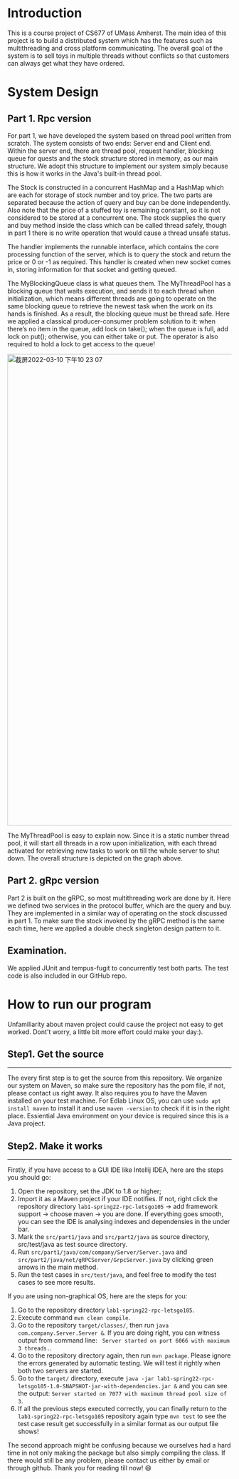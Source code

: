 # Introduction
This is a course project of CS677 of UMass Amherst. The main idea of this project is to build a distributed system which has the features such as multithreading and cross platform communicating. The overall goal of the system is to sell toys in multiple threads without conflicts so that customers can always get what they have ordered.
# System Design
## Part 1. Rpc version
For part 1, we have developed the system based on thread pool written from scratch. The system consists of two ends: Server end and Client end. Within the server end, there are thread pool, request handler, blocking queue for quests and the stock structure stored in memory, as our main structure. We adopt this structure to implement our system simply because this is how it works in the Java's built-in thread pool.

The Stock is constructed in a concurrent HashMap and a HashMap which are each for storage of stock number and toy price. The two parts are separated because the action of query and buy can be done independently. Also note that the price of a stuffed toy is remaining constant, so it is not considered to be stored at a concurrent one. The stock supplies the query and buy method inside the class which can be called thread safely, though in part 1 there is no write operation that would cause a thread unsafe status.

The handler implements the runnable interface, which contains the core processing function of the server, which is to query the stock and return the price or 0 or -1 as required. This handler is created when new socket comes in, storing information for that socket and getting queued.

The MyBlockingQueue class is what queues them. The MyThreadPool has a blocking queue that waits execution, and sends it to each thread when initialization, which means different threads are going to operate on the same blocking queue to retrieve the newest task when the work on its hands is finished. As a result, the blocking queue must be thread safe. Here we applied a classical producer-consumer problem solution to it: when there’s no item in the queue, add lock on take(); when the queue is full, add lock on put(); otherwise, you can either take or put. The operator is also required to hold a lock to get access to the queue!

<img width="1056" alt="截屏2022-03-10 下午10 23 07" src="https://user-images.githubusercontent.com/59378806/157796131-6566bb68-8b67-4fe7-8fbd-4a056d19ede8.png">

The MyThreadPool is easy to explain now. Since it is a static number thread pool, it will start all threads in a row upon initialization, with each thread activated for retrieving new tasks to work on till the whole server to shut down.
The overall structure is depicted on the graph above.
## Part 2. gRpc version
Part 2 is built on the gRPC, so most multithreading work are done by it. Here we defined two services in the protocol buffer, which are the query and buy. They are implemented in a similar way of operating on the stock discussed in part 1. To make sure the stock invoked by the gRPC method is the same each time, here we applied a double check singleton design pattern to it.
## Examination.
We applied JUnit and tempus-fugit to concurrently test both parts. The test code is also included in our GitHub repo.

# How to run our program
Unfamiliarity about maven project could cause the project not easy to get worked. Dont't worry, a little bit more effort could make your day:).
## Step1. Get the source
---
The every first step is to get the source from this repository. We organize our system on Maven, so make sure the repository has the pom file, if not, please contact us right away. It also requires you to have the Maven installed on your test machine. For Edlab Linux OS, you can use 
```sudo apt install maven``` to install it and use ```maven -version``` to check if it is in the right place. Essiential Java environment on your device is required since this is a Java project.
## Step2. Make it works
---
Firstly, if you have access to a GUI IDE like Intellij IDEA, here are the steps you should go:
1. Open the repository, set the JDK to 1.8 or higher;
2. Import it as a Maven project if your IDE notifies. If not, right click the repository directory ```lab1-spring22-rpc-letsgo105``` -> add framework support -> choose maven -> you are done. If everything goes smooth, you can see the IDE is analysing indexes and dependensies in the under bar.
3. Mark the ```src/part1/java``` and ```src/part2/java``` as source directory, src/test/java as test source directory.
4. Run ```src/part1/java/com/company/Server/Server.java``` and ```src/part2/java/net/gRPCServer/GrpcServer.java``` by clicking green arrows in the main method.
5. Run the test cases in ```src/test/java```, and feel free to modify the test cases to see more results.

If you are using non-graphical OS, here are the steps for you:
1. Go to the repository directory ```lab1-spring22-rpc-letsgo105```.
2. Execute command ```mvn clean compile```.
3. Go to the repository ```target/classes/```, then run ```java com.company.Server.Server &```. If you are doing right, you can witness output from command line: ``` Server started on port 6066 with maximum 3 threads.```.
4. Go to the repository directory again, then run ```mvn package```. Please ignore the errors generated by automatic testing. We will test it rightly when both two servers are started.
5. Go to the ```target/``` directory, execute ```java -jar lab1-spring22-rpc-letsgo105-1.0-SNAPSHOT-jar-with-dependencies.jar &``` and you can see the output: ```Server started on 7077 with maximum thread pool size of 3```.
6. If all the previous steps executed correctly, you can finally return to the ```lab1-spring22-rpc-letsgo105``` repository again type ```mvn test``` to see the test case result get successfully in a similar format as our output file shows!

The second approach might be confusing because we ourselves had a hard time in not only making the package but also simply compiling the class. If there would still be any problem, please contact us either by email or through github. Thank you for reading till now!
:smile:
 
